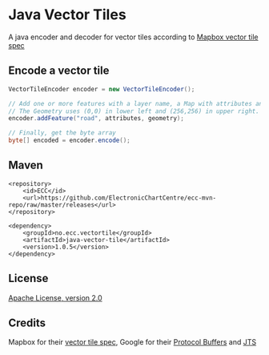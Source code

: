 # Java Vector Tiles

A java encoder and decoder for vector tiles according to
[Mapbox vector tile spec](https://github.com/mapbox/vector-tile-spec)


## Encode a vector tile

```java
VectorTileEncoder encoder = new VectorTileEncoder();

// Add one or more features with a layer name, a Map with attributes and a JTS Geometry. 
// The Geometry uses (0,0) in lower left and (256,256) in upper right.
encoder.addFeature("road", attributes, geometry);

// Finally, get the byte array
byte[] encoded = encoder.encode();
```

## Maven

```
<repository>
    <id>ECC</id>
    <url>https://github.com/ElectronicChartCentre/ecc-mvn-repo/raw/master/releases</url>
</repository>

<dependency>
    <groupId>no.ecc.vectortile</groupId>
    <artifactId>java-vector-tile</artifactId>
    <version>1.0.5</version>
</dependency>
```

## License

[Apache License, version 2.0](http://www.apache.org/licenses/LICENSE-2.0)

## Credits

Mapbox for their [vector tile spec](https://github.com/mapbox/vector-tile-spec), 
Google for their [Protocol Buffers](https://code.google.com/p/protobuf/) and
[JTS](http://sourceforge.net/projects/jts-topo-suite/)
